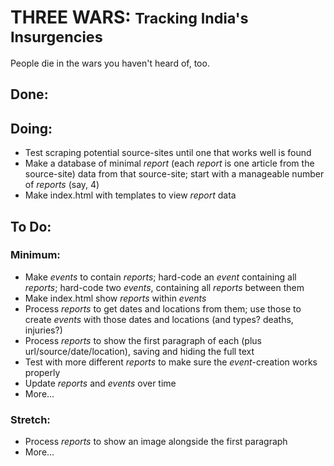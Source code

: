# THREE WARS: <small> Tracking India's Insurgencies </small>

People die in the wars you haven't heard of, too.

## Done:

## Doing:

* Test scraping potential source-sites until one that works well is found
* Make a database of minimal <i>report</i> (each <i>report</i> is one article from the source-site) data from that source-site; start with a manageable number of <i>reports</i> (say, 4)
* Make index.html with templates to view <i>report</i> data


## To Do:

### Minimum:

* Make <i>events</i> to contain <i>reports</i>; hard-code an <i>event</i> containing all <i>reports</i>; hard-code two <i>events</i>, containing all <i>reports</i> between them
* Make index.html show <i>reports</i> within <i>events</i>
* Process <i>reports</i> to get dates and locations from them; use those to create <i>events</i> with those dates and locations (and types? deaths, injuries?)
* Process <i>reports</i> to show the first paragraph of each (plus url/source/date/location), saving and hiding the full text
* Test with more different <i>reports</i> to make sure the <i>event</i>-creation works properly
* Update <i>reports</i> and <i>events</i> over time
* More...

### Stretch:

* Process <i>reports</i> to show an image alongside the first paragraph
* More...